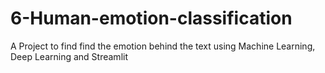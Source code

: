 # 6-Human-emotion-classification
A Project to find find the emotion behind the text using Machine Learning, Deep Learning and Streamlit
